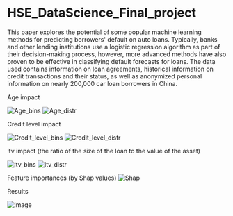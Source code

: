 # HSE_DataScience_Final_project
This paper explores the potential of some popular machine learning methods for predicting borrowers' default on auto loans. Typically, banks and other lending institutions use a logistic regression algorithm as part of their decision-making process, however, more advanced methods have also proven to be effective in classifying default forecasts for loans. The data used contains information on loan agreements, historical information on credit transactions and their status, as well as anonymized personal information on nearly 200,000 car loan borrowers in China.

Age impact

![Age_bins](https://user-images.githubusercontent.com/61200938/125354214-39c33680-e36c-11eb-9e0b-18da11d901dd.png)
![Age_distr](https://user-images.githubusercontent.com/61200938/125354231-3e87ea80-e36c-11eb-992d-3ea2b97ff70c.png)



Credit level impact

![Credit_level_bins](https://user-images.githubusercontent.com/61200938/125354242-421b7180-e36c-11eb-9d06-21ea3dbfadae.png)
![Credit_level_distr](https://user-images.githubusercontent.com/61200938/125354272-4a73ac80-e36c-11eb-80c9-256a9c75489d.png)


ltv impact (the ratio of the size of the loan to the value of the asset)

![ltv_bins](https://user-images.githubusercontent.com/61200938/125354291-4e9fca00-e36c-11eb-9add-507192ea1011.png)
![ltv_distr](https://user-images.githubusercontent.com/61200938/125354297-50698d80-e36c-11eb-82fc-18cb75c6f41f.png)

Feature importances (by Shap values)
![Shap](https://user-images.githubusercontent.com/61200938/125354650-b81fd880-e36c-11eb-9c59-3f8a93a90344.png)

Results

![image](https://user-images.githubusercontent.com/61200938/125354802-ea313a80-e36c-11eb-8b27-9341c6f39805.png)

